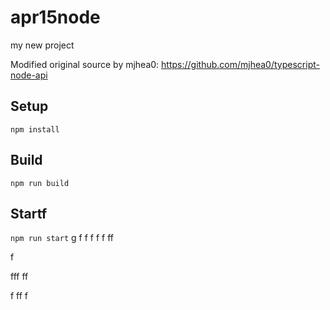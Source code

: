 # apr15node

my new project

Modified original source by mjhea0: https://github.com/mjhea0/typescript-node-api

## Setup

`npm install`

## Build



`npm run build`

## Startf




`npm run start`
g
f
f
f
f
f
ff  


f


fff
ff








f
ff
f
